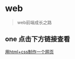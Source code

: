 # web

> web前端成长之路

## one 点击下方链接查看
 [用html+css制作一个网页](https://haohaitao.github.io/web/20180407.html)